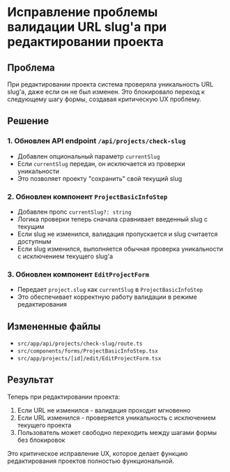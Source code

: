 # Исправление проблемы валидации URL slug'а при редактировании проекта

## Проблема

При редактировании проекта система проверяла уникальность URL slug'а, даже если он не был изменен. Это блокировало переход к следующему шагу формы, создавая критическую UX проблему.

## Решение

### 1. Обновлен API endpoint `/api/projects/check-slug`

- Добавлен опциональный параметр `currentSlug`
- Если `currentSlug` передан, он исключается из проверки уникальности
- Это позволяет проекту "сохранить" свой текущий slug

### 2. Обновлен компонент `ProjectBasicInfoStep`

- Добавлен пропс `currentSlug?: string`
- Логика проверки теперь сначала сравнивает введенный slug с текущим
- Если slug не изменился, валидация пропускается и slug считается доступным
- Если slug изменился, выполняется обычная проверка уникальности с исключением текущего slug'а

### 3. Обновлен компонент `EditProjectForm`

- Передает `project.slug` как `currentSlug` в `ProjectBasicInfoStep`
- Это обеспечивает корректную работу валидации в режиме редактирования

## Измененные файлы

- `src/app/api/projects/check-slug/route.ts`
- `src/components/forms/ProjectBasicInfoStep.tsx`
- `src/app/projects/[id]/edit/EditProjectForm.tsx`

## Результат

Теперь при редактировании проекта:

1. Если URL не изменился - валидация проходит мгновенно
2. Если URL изменился - проверяется уникальность с исключением текущего проекта
3. Пользователь может свободно переходить между шагами формы без блокировок

Это критическое исправление UX, которое делает функцию редактирования проектов полностью функциональной.
